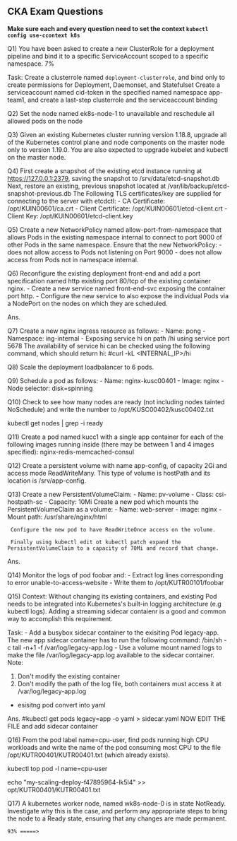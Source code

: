 ## CKA Exam Questions

**Make sure each and every question need to set the context ```kubectl config use-ccontext k8s```**

Q1) You have been asked to create a new ClusterRole for a deployment pipeline and bind it to a specific ServiceAccount scoped to a specific namespace. 7%

Task:
	Create a clusterrole named `deployment-clusterrole`, and bind only to create permissions for Deployment, Daemonset, and Statefulset
	Create a serviceaccount named cid-token in the specified named namespace app-team1, and create a last-step clusterrole and the serviceaccount binding


Q2) Set the node named ek8s-node-1 to unavailable and reschedule all allowed pods on the node 


Q3) 
Given an existing Kubernetes cluster running version 1.18.8, upgrade all of the Kubernetes control plane and node components on the master node only to version 1.19.0.
You are also expected to upgrade kubelet and kubectl on the master node.


Q4) First create a snapshot of the existing etcd instance running at https://127.0.0.1:2379, saving the snapshot to /srv/data/etcd-snapshot.db
Next, restore an existing, previous snapshot located at /var/lib/backup/etcd-snapshot-previous.db
	The Following TLS certificates/key are supplied for connecting to the server with etcdctl:
	- CA Certificate: /opt/KUIN00601/ca.crt
	- Client Certificate: /opt/KUIN00601/etcd-client.crt
	- Client Key: /opt/KUIN00601/etcd-client.key

Q5) Create a new NetworkPolicy named allow-port-from-namespace that allows Pods in the existing namespace internal to connect to port 9000 of other Pods in the same namespace.
	Ensure that the new NetworkPolicy:
	- does not allow access to Pods not listening on Port 9000
	- does not allow access from Pods not in namespace internal.



Q6) Reconfigure the existing deployment front-end and add a port specification named http existing port 80/tcp of the existing container nginx.
	- Create a new service named front-end-svc exposing the container port http.
	- Configure the new service to also expose the individual Pods via a NodePort on the nodes on which they are scheduled.

Ans. 

Q7) Create a new nginx ingress resource as follows:
	- Name: pong
	- Namespace: ing-internal
	- Exposing service hi on path /hi using service port 5678
The availability of service hi can be checked using the following command, which should return hi:
	#curl -kL <INTERNAL_IP>/hi


Q8) Scale the deployment loadbalancer to 6 pods.

 


Q9) Schedule a pod as follows:
	- Name: nginx-kusc00401
	- Image: nginx
	- Node selector: disk=spinning


Q10) Check to see how many nodes are ready (not including nodes tainted NoSchedule) and write the number to /opt/KUSC00402/kusc00402.txt

kubectl get nodes | grep -i ready


Q11) Create a pod named kucc1 with a single app container for each of the following images running inside (there may be between 1 and 4 images specified): nginx-redis-memcached-consul



Q12) Create a persistent volume with name app-config, of capacity 2Gi and access mode ReadWriteMany. This type of volume is hostPath and its location is /srv/app-config.



Q13) Create a new PersistentVolumeClaim:
	- Name: pv-volume
	- Class: csi-hostpath-sc
	- Capacity: 10Mi
     Create a new pod which mounts the PersistentVolumeClaim as a volume:
	- Name: web-server
	- image: nginx
	- Mount path: /usr/share/nginx/html

     Configure the new pod to have ReadWriteOnce access on the volume.

     Finally using kubectl edit ot kubectl patch expand the PersistentVolumeClaim to a capacity of 70Mi and record that change.


Ans.


Q14) Monitor the logs of pod foobar and:
	- Extract log lines corresponding to error unable-to-access-website
	- Write them to /opt/KUTR00101/foobar



Q15) 
Context:
	Without changing its existing containers, and existing Pod needs to be integrated into Kubernetes's built-in logging architecture (e.g kubectl logs). Adding a streaming sidecar contaienr is a good and common way to accomplish this requirement.

Task:
	- Add a busybox sidecar container to the exisiting Pod legacy-app. The new app sidecar container has to run the following command:
		/bin/sh -c tail -n+1 -f /var/log/legacy-app.log
	- Use a volume mount named logs to make the file /var/log/legacy-app.log available to the sidecar container.
Note: 
1) Don't modify the existing container
2) Don't modify the path of the log file, both containers must access it at /var/log/legacy-app.log


* esisitng pod convert into yaml 



Ans.
#kubectl get pods legacy=app -o yaml > sidecar.yaml
NOW EDIT THE FILE and add sidecar container








Q16) From the pod label name=cpu-user, find pods running high CPU workloads and write the name of the pod consuming most CPU to the file /opt/KUTR00401/KUTR00401.txt (which already exists).

kubectl top pod -l name=cpu-user

echo "my-scaling-deploy-f47895964-lk5l4" >> opt/KUTR00401/KUTR00401.txt






Q17) A kubernetes worker node, named wk8s-node-0 is in state NotReady.
	Investigate why this is the case, and perform any appropriate steps to bring the node to a Ready state, ensuring that any changes are made permanent.




    93% =====> 
